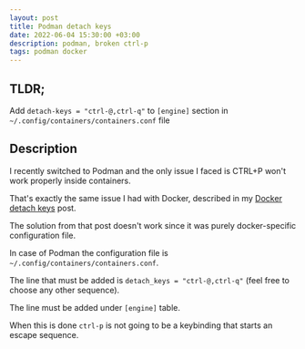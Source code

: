 ```yaml
---
layout: post
title: Podman detach keys
date: 2022-06-04 15:30:00 +03:00
description: podman, broken ctrl-p
tags: podman docker
---
```


## TLDR;
Add `detach-keys = "ctrl-@,ctrl-q"` to `[engine]` section in `~/.config/containers/containers.conf` file

## Description

I recently switched to Podman and the only issue I faced is CTRL+P won't work properly inside containers.

That's exactly the same issue I had with Docker, described in my <a href="/2018/03/01/docker-terminal-navigation.html">Docker detach keys</a> post.

The solution from that post doesn't work since it was purely docker-specific configuration file.

In case of Podman the configuration file is `~/.config/containers/containers.conf`.

The line that must be added is `detach_keys = "ctrl-@,ctrl-q"` (feel free to choose any other sequence).

The line must be added under `[engine]` table.

When this is done `ctrl-p` is not going to be a keybinding that starts an escape sequence.
